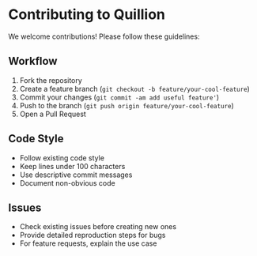 # Contributing to Quillion

We welcome contributions! Please follow these guidelines:

## Workflow
1. Fork the repository
2. Create a feature branch (`git checkout -b feature/your-cool-feature`)
3. Commit your changes (`git commit -am add useful feature'`)
4. Push to the branch (`git push origin feature/your-cool-feature`)
5. Open a Pull Request

## Code Style
- Follow existing code style
- Keep lines under 100 characters
- Use descriptive commit messages
- Document non-obvious code

## Issues
- Check existing issues before creating new ones
- Provide detailed reproduction steps for bugs
- For feature requests, explain the use case